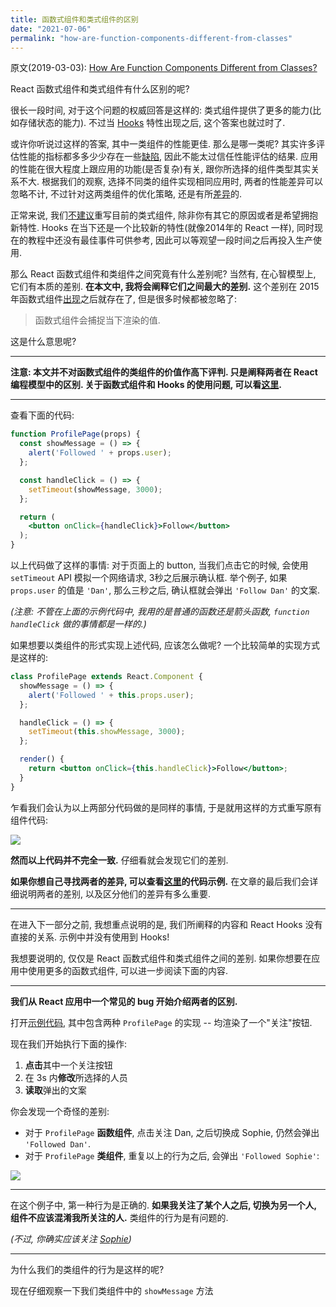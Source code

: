 ```yaml
---
title: 函数式组件和类式组件的区别
date: "2021-07-06"
permalink: "how-are-function-components-different-from-classes"
---
```


原文(2019-03-03): [How Are Function Components Different from Classes?](https://overreacted.io/how-are-function-components-different-from-classes/) 


React 函数式组件和类式组件有什么区别的呢?

很长一段时间, 对于这个问题的权威回答是这样的: 类式组件提供了更多的能力(比如存储状态的能力). 不过当 [Hooks](https://reactjs.org/docs/hooks-intro.html) 特性出现之后, 这个答案也就过时了.

或许你听说过这样的答案, 其中一类组件的性能更佳. 那么是哪一类呢? 其实许多评估性能的指标都多多少少存在一些[缺陷](https://medium.com/@dan_abramov/this-benchmark-is-indeed-flawed-c3d6b5b6f97f), 因此不能太过信任性能评估的结果. 应用的性能在很大程度上跟应用的功能(是否复杂)有关, 跟你所选择的组件类型其实关系不大. 根据我们的观察, 选择不同类的组件实现相同应用时, 两者的性能差异可以忽略不计, 不过针对这两类组件的优化策略, 还是有所[差异](https://reactjs.org/docs/hooks-faq.html#are-hooks-slow-because-of-creating-functions-in-render)的. 

正常来说, 我们[不建议](https://reactjs.org/docs/hooks-faq.html#should-i-use-hooks-classes-or-a-mix-of-both)重写目前的类式组件, 除非你有其它的原因或者是希望拥抱新特性. Hooks 在当下还是一个比较新的特性(就像2014年的 React 一样), 同时现在的教程中还没有最佳事件可供参考, 因此可以等观望一段时间之后再投入生产使用.

那么 React 函数式组件和类组件之间究竟有什么差别呢? 当然有, 在心智模型上, 它们有本质的差别. **在本文中, 我将会阐释它们之间最大的差别.** 这个差别在 2015 年函数式组件[出现](https://reactjs.org/blog/2015/09/10/react-v0.14-rc1.html#stateless-function-components)之后就存在了, 但是很多时候都被忽略了: 

> 函数式组件会捕捉当下渲染的值.

这是什么意思呢?

--- 


**注意: 本文并不对函数式组件的类组件的价值作高下评判. 只是阐释两者在 React 编程模型中的区别. 关于函数式组件和 Hooks 的使用问题, 可以看[这里](https://reactjs.org/docs/hooks-faq.html#adoption-strategy).**

---

查看下面的代码:

```jsx
function ProfilePage(props) {
  const showMessage = () => {
    alert('Followed ' + props.user);
  };

  const handleClick = () => {
    setTimeout(showMessage, 3000);
  };

  return (
    <button onClick={handleClick}>Follow</button>
  );
}
```

以上代码做了这样的事情: 对于页面上的 button, 当我们点击它的时候, 会使用 `setTimeout` API 模拟一个网络请求, 3秒之后展示确认框. 举个例子, 如果 `props.user` 的值是 `'Dan'`, 那么三秒之后, 确认框就会弹出 `'Follow Dan'` 的文案. 

*(注意: 不管在上面的示例代码中, 我用的是普通的函数还是箭头函数, `function handleClick` 做的事情都是一样的.)*

如果想要以类组件的形式实现上述代码, 应该怎么做呢? 一个比较简单的实现方式是这样的:

```jsx
class ProfilePage extends React.Component {
  showMessage = () => {
    alert('Followed ' + this.props.user);
  };

  handleClick = () => {
    setTimeout(this.showMessage, 3000);
  };

  render() {
    return <button onClick={this.handleClick}>Follow</button>;
  }
}
```

乍看我们会认为以上两部分代码做的是同样的事情, 于是就用这样的方式重写原有组件代码:

![](/posts/images/wtf.gif)

**然而以上代码并不完全一致.** 仔细看就会发现它们的差别.

**如果你想自己寻找两者的差异, 可以查看[这里](https://codesandbox.io/s/pjqnl16lm7)的代码示例.** 在文章的最后我们会详细说明两者的差别, 以及区分他们的差异有多么重要. 

---

在进入下一部分之前, 我想重点说明的是, 我们所阐释的内容和 React Hooks 没有直接的关系. 示例中并没有使用到 Hooks!

我想要说明的, 仅仅是 React 函数式组件和类式组件之间的差别. 如果你想要在应用中使用更多的函数式组件, 可以进一步阅读下面的内容.

---

**我们从 React 应用中一个常见的 bug 开始介绍两者的区别.**

打开[示例代码](https://codesandbox.io/s/pjqnl16lm7), 其中包含两种 `ProfilePage` 的实现 -- 均渲染了一个"关注"按钮.

现在我们开始执行下面的操作:

1. **点击**其中一个关注按钮
2. 在 3s 内**修改**所选择的人员
3. **读取**弹出的文案

你会发现一个奇怪的差别:

- 对于 `ProfilePage` **函数组件**, 点击关注 Dan, 之后切换成 Sophie, 仍然会弹出 `'Followed Dan'`.
- 对于 `ProfilePage` **类组件**, 重复以上的行为之后, 会弹出 `'Followed Sophie'`:

![](/posts/images/bug.gif)

---

在这个例子中, 第一种行为是正确的. **如果我关注了某个人之后, 切换为另一个人, 组件不应该混淆我所关注的人.** 类组件的行为是有问题的.

_(不过, 你确实应该关注 [Sophie](https://mobile.twitter.com/sophiebits))_

---

为什么我们的类组件的行为是这样的呢?

现在仔细观察一下我们类组件中的 `showMessage` 方法